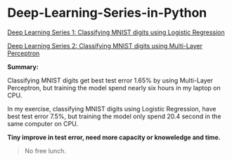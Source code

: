 # Deep-Learning-Series-in-Python

[Deep Learning Series 1: Classifying MNIST digits using Logistic Regression](http://nbviewer.jupyter.org/github/yishi/Deep-Learning-Series-in-Python/blob/master/deep_learning_series_1.ipynb)


[Deep Learning Series 2: Classifying MNIST digits using Multi-Layer Perceptron](http://nbviewer.jupyter.org/github/yishi/Deep-Learning-Series-in-Python/blob/master/deep_learning_series_2.ipynb)

**Summary:**

Classifying MNIST digits get best test error 1.65% by using Multi-Layer Perceptron, but training the model spend nearly six hours in my laptop on CPU.

In my exercise, classifying MNIST digits using Logistic Regression, have best test error 7.5%, but training the model only spend 20.4 second in the same computer on CPU.

**Tiny improve in test error, need more capacity or knoweledge and time.**

> No free lunch.
